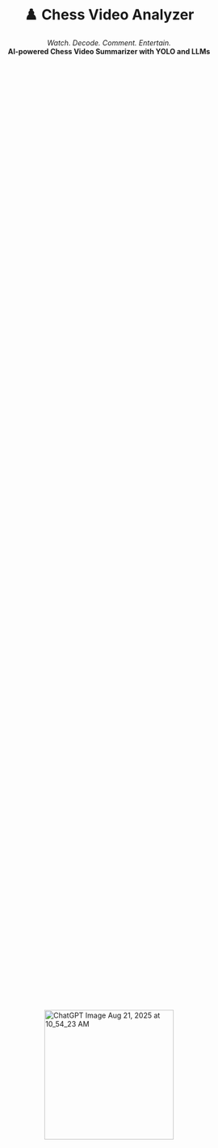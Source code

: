 
<h1 align="center">♟️ Chess Video Analyzer</h1>
<p align="center">
  <em>Watch. Decode. Comment. Entertain.</em><br>
  <strong>AI-powered Chess Video Summarizer with YOLO and LLMs</strong>
</p>
              <div style="display: flex; justify-content: center; align-items: center; height: 100vh;">
  <img width="256" height="256" 
       alt="ChatGPT Image Aug 21, 2025 at 10_54_23 AM" 
       src="https://github.com/user-attachments/assets/1c90c24c-1fa3-46c2-a38e-6d2f4f31460a" />
</div>


---

## 🧠 What It Does

🎥 Takes a chess gameplay video and turns it into a narrated, move-by-move commentary show:

- 🕵️ Detects chess pieces and tracks movements using **YOLOv8**
- ♟️ Reconstructs the game by understanding board positions
- 🧠 Uses **OpenAI GPT** to generate fun or strategic commentary
- 🔊 Optional voice-over using **gTTS**
- 💻 Web interface with **Streamlit** (optional)

---

## 📁 Notebooks Overview

| Notebook         | Description                                                  |
|------------------|--------------------------------------------------------------|
| `YOLO.ipynb`| YOLO setup and chess piece detection pipeline                |
| `MAIN_APP.ipynb`| Full video-to-commentary system using LLM and optional TTS   |

---

## 🛠️ Tech Stack

- `YOLOv8` - Computer vision for object detection
- `OpenCV` - Video handling and frame processing
- `python-chess` - Board logic and legal move tracking
- `OpenAI` - LLM-generated strategic or fun commentary
- `gTTS` - Text-to-speech (optional)
- `Streamlit` - Simple web UI (optional)

---

## 🚀 Getting Started

1. Install dependencies:
   ```bash
   pip install -r requirements.txt
   ```

2. Add your **OpenAI API key** to environment variables or notebook.

3. Run the notebooks in order:
   - `YOLO.ipynb` – Piece detection using YOLO
   - `MAIN_APP.ipynb` – Move generation + commentary pipeline

---

## 🎬 Sample Output

> “White sacrifices the bishop… for *what* exactly? Let’s find out.”  
> <sub>– AI Chess Commentator</sub>

---

## ⚠️ Notes

- Best with **top-down chess videos**
- Fixed-angle camera improves accuracy
- Prompts can be customized to change tone of commentary

---
